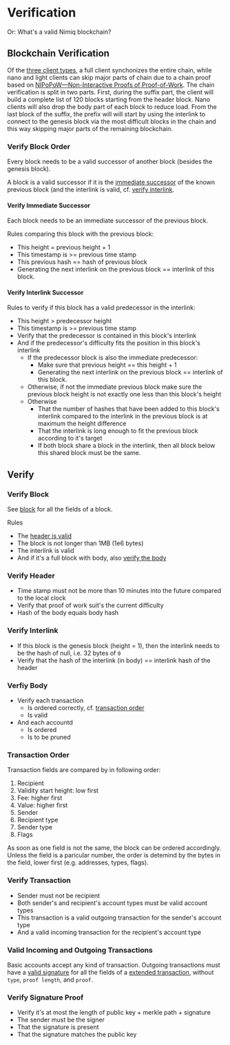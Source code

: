 # Verification
Or: What's a valid Nimiq blockchain?

## Blockchain Verification
[//]: # (how many blocks in suffix? 120 or 240)

Of the [three client types](nodes-and-clients.md), a full client synchonizes the entire chain, while nano and light clients can skip major parts of chain due to a chain proof based on [NIPoPoW&mdash;Non-Interactive Proofs of Proof-of-Work](https://eprint.iacr.org/2017/963.pdf).
The chain verification is split in two parts. First, during the suffix part, the client will build a complete list of 120 blocks starting from the header block. Nano clients will also drop the body part of each block to reduce load. From the last block of the suffix, the prefix will will start by using the interlink to connect to the genesis block via the most difficult blocks in the chain and this way skipping major parts of the remaining blockchain.

### Verify Block Order
Every block needs to be a valid successor of another block (besides the genesis block).

A block is a valid successor if it is the [immediate successor](#verify-immediate-successor) of the known previous block (and the interlink is valid, cf. [verify interlink](#verify-interlink).

#### Verify Immediate Successor
Each block needs to be an immediate successor of the previous block.

Rules comparing this block with the previous block:

* This height = previous height + 1
* This timestamp is >= previous time stamp
* This previous hash == hash of previous block
* Generating the next interlink on the previous block == interlink of this block.

#### Verify Interlink Successor

Rules to verify if this block has a valid predecessor in the interlink:

* This height > predecessor height
* This timestamp is >= previous time stamp
* Verify that the predecessor is contained in this block's interlink
* And if the predecessor's difficulty fits the position in this block's interlink
    * If the predecessor block is also the immediate predecessor:
        * Make sure that previous height == this height + 1
        * Generating the next interlink on the previous block == interlink of this block.
    * Otherwise, if not the immediate previous block make sure the previous block height is not exactly one less than this block's height
    * Otherwise
        * That the number of hashes that have been added to this block's interlink compared to the interlink in the previous block is at maximum the height difference
        * That the interlink is long enough to fit the previous block according to it's target
        * If both block share a block in the interlink, then all block below this shared block must be the same.

## Verify

### Verify Block

See [block](block.md) for all the fields of a block.

Rules
* The [header is valid](#verify-header)
* The block is not longer than 1MB (1e6 bytes)
* The interlink is valid
* And if it's a full block with body, also [verify the body](#verify-body)

### Verify Header

* Time stamp must not be more than 10 minutes into the future compared to the local clock
* Verify that proof of work suit's the current difficulty
* Hash of the body equals body hash

### Verify Interlink

* If this block is the genesis block (height = 1), then the interlink needs to be the hash of null, i.e. 32 bytes of `0`
* Verify that the hash of the interlink (in body) == interlink hash of the header

### Verfiy Body

* Verify each transaction
    * Is ordered correctly, cf. [transaction order](#transaction-order)
    * Is valid
* And each accountd
    * Is ordered
    * Is to be pruned

### Transaction Order

Transaction fields are compared by in following order:

1. Recipient
2. Validity start height: low first
3. Fee: higher first
4. Value: higher first
5. Sender
6. Recipient type
7. Sender type
8. Flags

As soon as one field is not the same, the block can be ordered accordingly. Unless the field is a paricular number, the order is detemind by the bytes in the field, lower first (e.g. addresses, types, flags).

### Verify Transaction

* Sender must not be recipient
* Both sender's and recipient's account types must be valid account types
* This transaction is a valid outgoing transaction for the sender's account type
* And a valid incoming transaction for the recipient's account type

### Valid Incoming and Outgoing Transactions

Basic accounts accept any kind of transaction.
Outgoing transactions must have a [valid signature](#verify-signature-proof) for all the fields of a [extended transaction](transactions.md#extended-transaction), without `type`, `proof length`, and `proof`.

### Verify Signature Proof

* Verify it's at most the length of public key + merkle path + signature
* The sender must be the signer
* That the signature is present
* That the signature matches the public key
